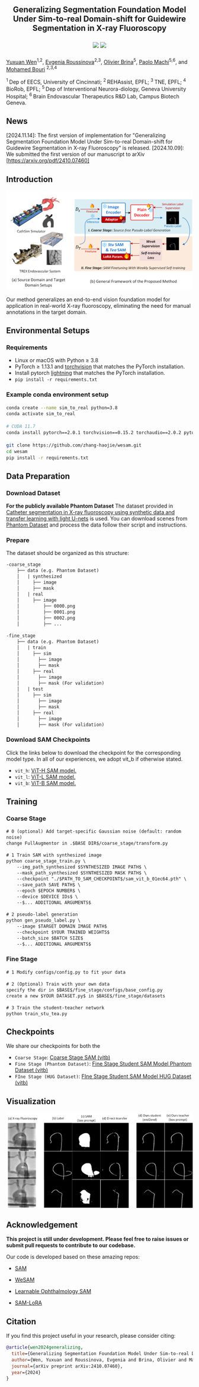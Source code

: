 <div align="center">

<h2> Generalizing Segmentation Foundation Model Under Sim-to-real Domain-shift for Guidewire Segmentation in X-ray Fluoroscopy

<a href='https://github.com/Yuxuan-Wen/Sim2real-Guidewire-Seg'><img src='https://img.shields.io/badge/Project-Code-green'></a> 
<a href='[http://arxiv.org/abs/](https://arxiv.org/abs/2410.07460)'><img src='https://img.shields.io/badge/Preprint-Paper-red'></a> 

</div>


[Yuxuan Wen](https://github.com/Yuxuan-Wen)<sup>1,</sup><sup>2</sup>, [Evgenia Roussinova](https://www.researchgate.net/profile/Evgenia-Roussinova-2)<sup>2,</sup><sup>3</sup>, 
[Olivier Brina](https://www.researchgate.net/profile/Olivier-Brina)<sup>5</sup>, [Paolo Machi](https://scholar.google.com/citations?user=8TpxR0IAAAAJ&hl=it)<sup>5,</sup><sup>6</sup>, and [Mohamed Bouri](https://scholar.google.ch/citations?user=NjhGHu0AAAAJ&hl=fr) <sup>2,</sup><sup>3,</sup><sup>4</sup>

<sup>1 </sup>Dep of EECS, University of Cincinnati; <sup>2 </sup>REHAssist, EPFL; <sup>3 </sup> TNE, EPFL; <sup>4 </sup> BioRob, EPFL; <sup>5 </sup> Dep of Interventional Neurora-diology, Geneva University Hospital; <sup>6 </sup> Brain Endovascular Therapeutics R&D Lab, Campus Biotech Geneva.

## News

[2024.11.14]: The first version of implementation for "Generalizing Segmentation Foundation Model Under Sim-to-real Domain-shift for Guidewire Segmentation in X-ray Fluoroscopy" is released.
[2024.10.09]: We submitted the first version of our manuscript to arXiv [https://arxiv.org/pdf/2410.07460]

## Introduction

![block](assets/introduction.png)

Our method generalizes an end-to-end vision foundation model for application in real-world X-ray fluoroscopy, eliminating the need for manual annotations in the target domain.



## Environmental Setups

### Requirements
- Linux or macOS with Python ≥ 3.8
- PyTorch ≥ 1.13.1 and [torchvision](https://github.com/pytorch/vision/) that matches the PyTorch installation.
- Install pytorch [lightning](https://lightning.ai/pytorch-lightning) that matches the PyTorch installation.
- `pip install -r requirements.txt`


### Example conda environment setup
```bash
conda create --name sim_to_real python=3.8
conda activate sim_to_real

# CUDA 11.7
conda install pytorch==2.0.1 torchvision==0.15.2 torchaudio==2.0.2 pytorch-cuda=11.7 -c pytorch -c nvidia

git clone https://github.com/zhang-haojie/wesam.git
cd wesam
pip install -r requirements.txt
```

## Data Preparation

### Download Dataset

**For the publicly available Phantom Dataset**
The dataset provided in [Catheter segmentation in X-ray fluoroscopy using synthetic data and transfer learning with light U-nets](https://www.sciencedirect.com/science/article/pii/S0169260719312301?ref=pdf_download&fr=RR-2&rr=8b859942795d9129) is used. You can download scenes from [Phantom Dataset](https://www.ucl.ac.uk/interventional-surgical-sciences/weiss-open-research/weiss-open-data-server/catheter-segmentation-data) and process the data follow their script and instructions. 

### Prepare

The dataset should be organized as this structure:
```
-coarse_stage
    ├── data (e.g. Phantom Dataset)
    │   | synthesized 
    │     ├── image
    │     ├── mask 
    │   | real
    │     ├── image
    │         ├── 0000.png
    │         ├── 0001.png
    │         ├── 0002.png
    │         ├── ...

-fine_stage
    ├── data (e.g. Phantom Dataset)
    │   | train
    │     ├── sim
    │       ├── image
    │       ├── mask
    │     ├── real
    │       ├── image
    │       ├── mask (For validation)
    │   | test
    │     ├── sim
    │       ├── image
    │       ├── mask
    │     ├── real
    │       ├── image
    │       ├── mask (For validation)

```

### Download SAM Checkpoints

Click the links below to download the checkpoint for the corresponding model type. In all of our experiences, we adopt vit_b if otherwise stated.

- `vit_h`: [ViT-H SAM model.](https://dl.fbaipublicfiles.com/segment_anything/sam_vit_h_4b8939.pth)
- `vit_l`: [ViT-L SAM model.](https://dl.fbaipublicfiles.com/segment_anything/sam_vit_l_0b3195.pth)
- `vit_b`: [ViT-B SAM model.](https://dl.fbaipublicfiles.com/segment_anything/sam_vit_b_01ec64.pth)



## Training

### Coarse Stage
```
# 0 (optional) Add target-specific Gaussian noise (default: random noise)
change FullAugmentor in .$BASE DIR$/coarse_stage/transform.py

# 1 Train SAM with synthesized image
python coarse_stage_train.py \
    --img_path_synthesized $SYNTHESIZED IMAGE PATH$ \
    --mask_path_synthesized $SYNTHESIZED MASK PATH$ \
    --checkpoint "./$PATH_TO_SAM_CHECKPOINT$/sam_vit_b_01ec64.pth" \
    --save_path SAVE PATH$ \
    --epoch $EPOCH NUMBER$ \
    --device $DEVICE IDs$ \
    --$... ADDITIONAL ARGUMENTS$

# 2 pseudo-label generation
python gen_pseudo_label.py \
    --image $TARGET DOMAIN IMAGE PATH$
    --checkpoint $YOUR TRAINED WEIGHTS$
    --batch_size $BATCH SIZE$
    --$... ADDITIONAL ARGUMENTS$
```

### Fine Stage
```
# 1 Modify configs/config.py to fit your data

# 2 (Optional) Train with your own data
specify the dir in $BASE$/fine_stage/configs/base_config.py
create a new $YOUR DATASET.py$ in $BASE$/fine_stage/datasets

# 3 Train the student-teacher network
python train_stu_tea.py
```

## Checkpoints

We share our checkpoints for both the  

- `Coarse Stage`: [Coarse Stage SAM (vitb)](https://drive.google.com/file/d/1hS0Zv0S-frJBT3ImcqAN3aiLptYTkhbD/view?usp=drive_link)
- `Fine Stage (Phantom Dataset)`: [Fine Stage Student SAM Model Phantom Dataset (vitb)](https://drive.google.com/file/d/1Vtm9X4sdruWPPqMCxqhqqEWm_sqyjbbv/view?usp=drive_link)
- `FIne Stage (HUG Dataset)`: [FIne Stage Student SAM Model HUG Dataset (vitb)](https://drive.google.com/file/d/1Oi4kFfgBhlaDKufcoM_lqUq-QIT_h0l6/view?usp=drive_link)


## Visualization

![block](assets/vis.png)

## Acknowledgement

**This project is still under development. Please feel free to raise issues or submit pull requests to contribute to our codebase.**

Our code is developed based on these amazing repos:

- [SAM](https://github.com/facebookresearch/segment-anything)

- [WeSAM](https://github.com/zhang-haojie/wesam)

- [Learnable Ophthalmology SAM](https://github.com/Qsingle/LearnablePromptSAM)

- [SAM-LoRA](https://github.com/JamesQFreeman/Sam_LoRA)

## Citation

If you find this project useful in your research, please consider citing:

```BibTeX
@article{wen2024generalizing,
  title={Generalizing Segmentation Foundation Model Under Sim-to-real Domain-shift for Guidewire Segmentation in X-ray Fluoroscopy},
  author={Wen, Yuxuan and Roussinova, Evgenia and Brina, Olivier and Machi, Paolo and Bouri, Mohamed},
  journal={arXiv preprint arXiv:2410.07460},
  year={2024}
}
```
